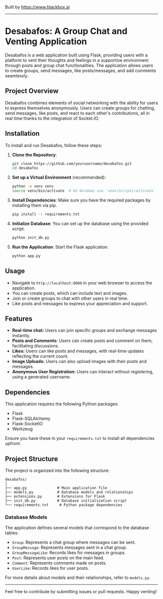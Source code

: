
Built by https://www.blackbox.ai

---

# Desabafos: A Group Chat and Venting Application

Desabafos is a web application built using Flask, providing users with a platform to vent their thoughts and feelings in a supportive environment through posts and group chat functionalities. The application allows users to create groups, send messages, like posts/messages, and add comments seamlessly.

## Project Overview

Desabafos combines elements of social networking with the ability for users to express themselves anonymously. Users can create groups for chatting, send messages, like posts, and react to each other's contributions, all in real time thanks to the integration of Socket.IO.

## Installation

To install and run Desabafos, follow these steps:

1. **Clone the Repository**:
   ```bash
   git clone https://github.com/yourusername/desabafos.git
   cd desabafos
   ```

2. **Set up a Virtual Environment** (recommended):
   ```bash
   python -m venv venv
   source venv/bin/activate  # On Windows use `venv\Scripts\activate`
   ```

3. **Install Dependencies**:
   Make sure you have the required packages by installing them via pip.
   ```bash
   pip install -r requirements.txt
   ```

4. **Initialize Database**:
   You can set up the database using the provided script.
   ```bash
   python init_db.py
   ```

5. **Run the Application**:
   Start the Flask application.
   ```bash
   python app.py
   ```

## Usage

- Navigate to `http://localhost:8000` in your web browser to access the application.
- You can create posts, which can include text and images.
- Join or create groups to chat with other users in real time.
- Like posts and messages to express your appreciation and support.

## Features

- **Real-time chat:** Users can join specific groups and exchange messages instantly.
- **Posts and Comments:** Users can create posts and comment on them, facilitating discussions.
- **Likes:** Users can like posts and messages, with real-time updates reflecting the current count.
- **Image Uploads:** Users can also upload images with their posts and messages.
- **Anonymous User Registration:** Users can interact without registering, using a generated username.

## Dependencies

This application requires the following Python packages:

- Flask
- Flask-SQLAlchemy
- Flask-SocketIO
- Werkzeug

Ensure you have these in your `requirements.txt` to install all dependencies upfront.

## Project Structure

The project is organized into the following structure:

```
desabafos/
│
├── app.py              # Main application file
├── models.py           # Database models and relationships
├── extensions.py       # Extensions for Flask
├── init_db.py          # Database initialization script
└── requirements.txt     # Python package dependencies
```

### Database Models

The application defines several models that correspond to the database tables:

- `Group`: Represents a chat group where messages can be sent.
- `GroupMessage`: Represents messages sent in a chat group.
- `GroupMessageLike`: Records likes for messages in groups.
- `Post`: Represents user posts on the main feed.
- `Comment`: Represents comments made on posts.
- `UserLike`: Records likes for user posts.

For more details about models and their relationships, refer to `models.py`.

---

Feel free to contribute by submitting issues or pull requests. Happy venting!